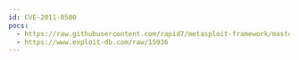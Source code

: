 ```yaml
---
id: CVE-2011-0500
pocs:
  - https://raw.githubusercontent.com/rapid7/metasploit-framework/master/modules/exploits/windows/fileformat/videospirit_visprj.rb
  - https://www.exploit-db.com/raw/15936
---
```

